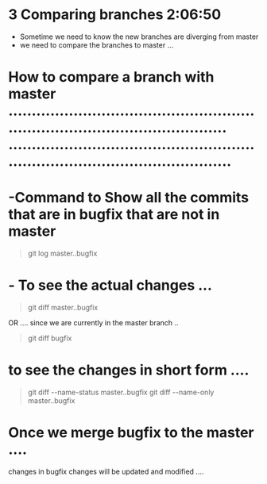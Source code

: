 # 3 Comparing branches 2:06:50

- Sometime we need to know the new branches are diverging from master 
- we need to compare the branches to master ... 

# How to compare a branch with master .................................................................................................... ..................................................................................................... 

# -Command to Show all the commits that are in bugfix that are not in master  

> git log master..bugfix

# - To see the actual changes ... 

> git diff master..bugfix

OR .... since we are currently in the master branch .. 

> git diff bugfix

# to see the changes in short form ....  

> git diff --name-status master..bugfix
> git diff --name-only master..bugfix


























# Once we merge bugfix to the master .... 
changes in bugfix changes will be updated and modified ....














